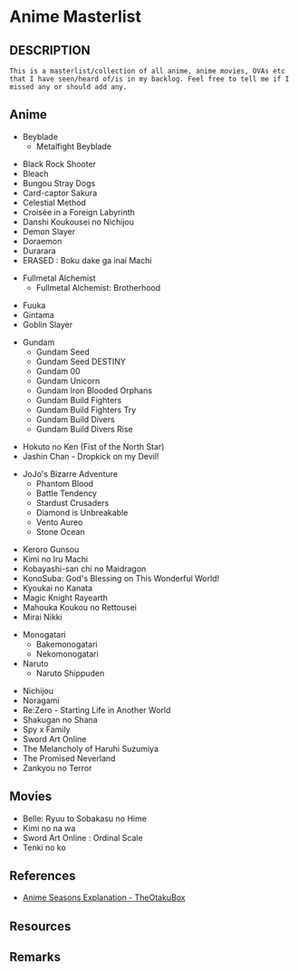 # Anime Masterlist

## DESCRIPTION
```
This is a masterlist/collection of all anime, anime movies, OVAs etc that I have seen/heard of/is in my backlog. Feel free to tell me if I missed any or should add any.
```

## Anime

- Beyblade
	+ Metalfight Beyblade
+ Black Rock Shooter
+ Bleach
+ Bungou Stray Dogs
+ Card-captor Sakura
+ Celestial Method
+ Croisée in a Foreign Labyrinth
+ Danshi Koukousei no Nichijou
+ Demon Slayer
+ Doraemon
+ Durarara
+ ERASED : Boku dake ga inai Machi
- Fullmetal Alchemist
	+ Fullmetal Alchemist: Brotherhood
+ Fuuka
+ Gintama
+ Goblin Slayer
- Gundam
	+ Gundam Seed 
	+ Gundam Seed DESTINY
	+ Gundam 00
	+ Gundam Unicorn
	+ Gundam Iron Blooded Orphans
	+ Gundam Build Fighters
	+ Gundam Build Fighters Try
	+ Gundam Build Divers
	+ Gundam Build Divers Rise
+ Hokuto no Ken (Fist of the North Star)
+ Jashin Chan - Dropkick on my Devil!
- JoJo's Bizarre Adventure
	+ Phantom Blood
	+ Battle Tendency
	+ Stardust Crusaders
	+ Diamond is Unbreakable
	+ Vento Aureo
	+ Stone Ocean
+ Keroro Gunsou
+ Kimi no Iru Machi
+ Kobayashi-san chi no Maidragon
+ KonoSuba: God's Blessing on This Wonderful World!
+ Kyoukai no Kanata
+ Magic Knight Rayearth
+ Mahouka Koukou no Rettousei
+ Mirai Nikki
- Monogatari
	+ Bakemonogatari
	+ Nekomonogatari
- Naruto
	+ Naruto Shippuden
+ Nichijou
+ Noragami
+ Re:Zero - Starting Life in Another World
+ Shakugan no Shana
+ Spy x Family
+ Sword Art Online
+ The Melancholy of Haruhi Suzumiya
+ The Promised Neverland
+ Zankyou no Terror

## Movies
+ Belle: Ryuu to Sobakasu no Hime
+ Kimi no na wa
+ Sword Art Online : Ordinal Scale 
+ Tenki no ko

## References
+ [Anime Seasons Explanation - TheOtakuBox](https://www.theotakubox.com/post/seasons-and-cours-do-you-really-know-when-your-anime-came-out)

## Resources

## Remarks